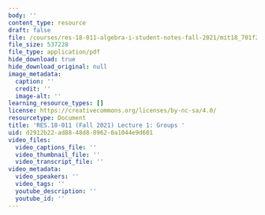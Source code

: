 ```yaml
---
body: ''
content_type: resource
draft: false
file: /courses/res-18-011-algebra-i-student-notes-fall-2021/mit18_701f21_lec1.pdf
file_size: 537228
file_type: application/pdf
hide_download: true
hide_download_original: null
image_metadata:
  caption: ''
  credit: ''
  image-alt: ''
learning_resource_types: []
license: https://creativecommons.org/licenses/by-nc-sa/4.0/
resourcetype: Document
title: 'RES.18-011 (Fall 2021) Lecture 1: Groups '
uid: d2912b22-ad88-48d8-8962-0a1044e9d601
video_files:
  video_captions_file: ''
  video_thumbnail_file: ''
  video_transcript_file: ''
video_metadata:
  video_speakers: ''
  video_tags: ''
  youtube_description: ''
  youtube_id: ''
---
```

